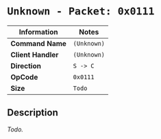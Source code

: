# `Unknown - Packet: 0x0111`

| Information               | Notes |
|---                        |---    |
| **Command Name**          | `(Unknown)` |
| **Client Handler**        | `(Unknown)` |
| **Direction**             | `S -> C` |
| **OpCode**                | `0x0111` |
| **Size**                  | `Todo` |

## Description

_Todo._
